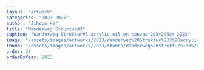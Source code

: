 ```yaml
---
layout: "artwork"
categories: "2023-2025"
author: "Jihoon Ha"
title: "Wanderweg Struktur#3"
caption: "Wanderweg Struktur#3_acrylic,oil on canvas_205×205㎝_2023"
image: "/assets/images/artworks/2023/Wanderweg%20Struktur%233%20acrylic%2Coil%20on%20canvas%20205x205cm%20%202023.jpg"
thumb: "/assets/images/artworks/2023/thumbs/Wanderweg%20Struktur%233%20acrylic%2Coil%20on%20canvas%20205x205cm%20%202023.jpg"
order: 20
orderByYear: 2023
---
```

